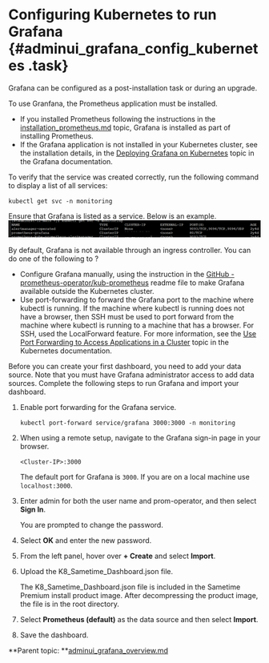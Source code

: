 # Configuring Kubernetes to run Grafana {#adminui_grafana_config_kubernetes .task}

Grafana can be configured as a post-installation task or during an upgrade.

To use Granfana, the Prometheus application must be installed.

-   If you installed Prometheus following the instructions in the [installation\_prometheus.md](installation_prometheus.md) topic, Grafana is installed as part of installing Prometheus.
-   If the Grafana application is not installed in your Kubernetes cluster, see the installation details, in the [Deploying Grafana on Kubernetes](https://grafana.com/docs/grafana/latest/setup-grafana/installation/kubernetes/) topic in the Grafana documentation.

To verify that the service was created correctly, run the following command to display a list of all services:

``` {#codeblock_xqw_w3g_vzb}
kubectl get svc -n monitoring
```

Ensure that Grafana is listed as a service. Below is an example.![Command output](Images/grafana_verify.png)

By default, Grafana is not available through an ingress controller. You can do one of the following to ?

-   Configure Grafana manually, using the instruction in the [GitHub - prometheus-operator/kub-prometheus](https://github.com/prometheus-operator/kube-prometheus) readme file to make Grafana available outside the Kubernetes cluster.
-   Use port-forwarding to forward the Grafana port to the machine where kubectl is running. If the machine where kubectl is running does not have a browser, then SSH must be used to port forward from the machine where kubectl is running to a machine that has a browser. For SSH, used the LocalForward feature. For more information, see the [Use Port Forwarding to Access Applications in a Cluster](https://kubernetes.io/docs/tasks/access-application-cluster/port-forward-access-application-cluster.html) topic in the Kubernetes documentation.

Before you can create your first dashboard, you need to add your data source. Note that you must have Grafana administrator access to add data sources. Complete the following steps to run Grafana and import your dashboard.

1.  Enable port forwarding for the Grafana service.

    ``` {#codeblock_apz_1hd_nvb}
    kubectl port-forward service/grafana 3000:3000 -n monitoring
    ```

2.  When using a remote setup, navigate to the Grafana sign-in page in your browser.

    ``` {#codeblock_s5j_gpz_lvb}
    <Cluster-IP>:3000
    ```

    The default port for Grafana is `3000`. If you are on a local machine use `localhost:3000`.

3.  Enter admin for both the user name and prom-operator, and then select **Sign In**.

    You are prompted to change the password.

4.  Select **OK** and enter the new password.

5.  From the left panel, hover over **+ Create** and select **Import**.

6.  Upload the K8\_Sametime\_Dashboard.json file.

    The K8\_Sametime\_Dashboard.json file is included in the Sametime Premium install product image. After decompressing the product image, the file is in the root directory.

7.  Select **Prometheus \(default\)** as the data source and then select **Import**.

8.  Save the dashboard.


**Parent topic: **[adminui\_grafana\_overview.md](adminui_grafana_overview.md)


